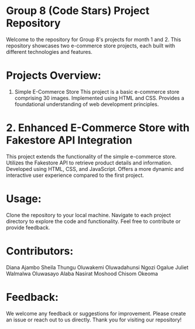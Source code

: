 # Group 8 (Code Stars) Project Repository
Welcome to the repository for Group 8's projects for month 1 and 2. This repository showcases two e-commerce store projects, each built with different technologies and features.

# Projects Overview:
1. Simple E-Commerce Store
This project is a basic e-commerce store comprising 30 images.
Implemented using HTML and CSS.
Provides a foundational understanding of web development principles.
# 2. Enhanced E-Commerce Store with Fakestore API Integration
This project extends the functionality of the simple e-commerce store.
Utilizes the Fakestore API to retrieve product details and information.
Developed using HTML, CSS, and JavaScript.
Offers a more dynamic and interactive user experience compared to the first project.
# Usage:
Clone the repository to your local machine.
Navigate to each project directory to explore the code and functionality.
Feel free to contribute or provide feedback.
# Contributors:
Diana Ajambo
Sheila Thungu
Oluwakemi Oluwadahunsi
Ngozi Ogalue
Juliet Walmalwa
Oluwasayo Alaba
Nasirat Moshood
Chisom Okeoma

# Feedback:
We welcome any feedback or suggestions for improvement. Please create an issue or reach out to us directly.
Thank you for visiting our repository!
